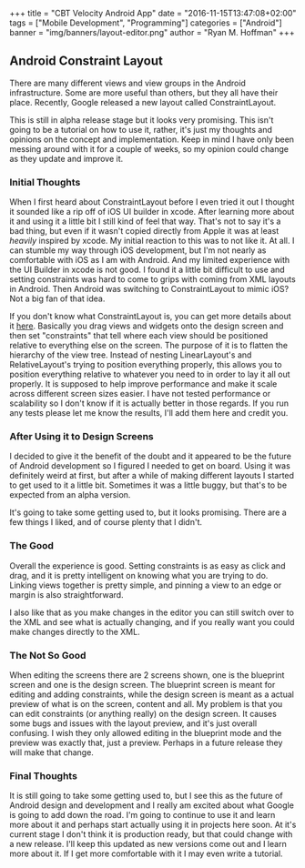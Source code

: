 +++
title = "CBT Velocity Android App"
date = "2016-11-15T13:47:08+02:00"
tags = ["Mobile Development", "Programming"]
categories = ["Android"]
banner = "img/banners/layout-editor.png"
author = "Ryan M. Hoffman"
+++

## Android Constraint Layout
There are many different views and view groups in the Android infrastructure. Some are more useful than
others, but they all have their place. Recently, Google released a new layout called ConstraintLayout.

This is still in alpha release stage but it looks very promising. This isn't going to be a tutorial on how
to use it, rather, it's just my thoughts and opinions on the concept and implementation. Keep in mind I
have only been messing around with it for a couple of weeks, so my opinion could change as they update and
improve it.

### Initial Thoughts
When I first heard about ConstraintLayout before I even tried it out I thought it sounded like a rip off
of iOS UI builder in xcode. After learning more about it and using it a little bit I still kind of feel
that way. That's not to say it's a bad thing, but even if it wasn't copied directly from Apple it was at
least *heavily* inspired by xcode. My initial reaction to this was to not like it. At all. I can stumble
my way through iOS development, but I'm not nearly as comfortable with iOS as I am with Android. And my
limited experience with the UI Builder in xcode is not good. I found it a little bit difficult to use and
setting constraints was hard to come to grips with coming from XML layouts in Android. Then Android was
switching to ConstraintLayout to mimic iOS? Not a big fan of that idea.

If you don't know what ConstraintLayout is, you can get more details about it
[here](https://developer.android.com/training/constraint-layout/index.html). Basically you drag views and
widgets onto the design screen and then set "constraints" that tell where each view should be positioned
relative to everything else on the screen. The purpose of it is to flatten the hierarchy of the view tree.
Instead of nesting LinearLayout's and RelativeLayout's trying to position everything properly, this allows
you to position everything relative to whatever you need to in order to lay it all out properly. It is
supposed to help improve performance and make it scale across different screen sizes easier. I have not
tested performance or scalability so I don't know if it is actually better in those regards. If you run
any tests please let me know the results, I'll add them here and credit you.

### After Using it to Design Screens
I decided to give it the benefit of the doubt and it appeared to be the future of Android development so I
figured I needed to get on board. Using it was definitely weird at first, but after a while of making
different layouts I started to get used to it a little bit. Sometimes it was a little buggy, but that's to
be expected from an alpha version.

It's going to take some getting used to, but it looks promising. There are a few things I liked, and of
course plenty that I didn't.

### The Good
Overall the experience is good. Setting constraints is as easy as click and drag, and it is pretty
intelligent on knowing what you are trying to do. Linking views together is pretty simple, and pinning a
view to an edge or margin is also straightforward.

I also like that as you make changes in the editor you can still switch over to the XML and see what is
actually changing, and if you really want you could make changes directly to the XML.

### The Not So Good
When editing the screens there are 2 screens shown, one is the blueprint screen and one is the design
screen. The blueprint screen is meant for editing and adding constraints, while the design screen is meant
as a actual preview of what is on the screen, content and all. My problem is that you can edit constraints
(or anything really) on the design screen. It causes some bugs and issues with the layout preview, and
it's just overall confusing. I wish they only allowed editing in the blueprint mode and the preview was
exactly that, just a preview. Perhaps in a future release they will make that change.

### Final Thoughts
It is still going to take some getting used to, but I see this as the future of Android design and
development and I really am excited about what Google is going to add down the road. I'm going to
continue to use it and learn more about it and perhaps start actually using it in projects here soon. At
it's current stage I don't think it is production ready, but that could change with a new release. I'll
keep this updated as new versions come out and I learn more about it. If I get more comfortable with it I
may even write a tutorial.

